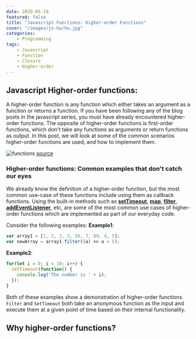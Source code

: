 ```yaml
---
date: 2020-05-19
featured: false
title: "Javascript Functions: Higher-order Functions"
cover: "/images/js-ho/ho.jpg"
categories: 
    - Programming
tags:
    - Javascript
    - Function
    - Closure
    - Higher-order
---
```


## Javascript Higher-order functions:

A higher-order function is any function which either takes an argument as a function or returns a function. If you have been following any of the blog posts in the javascript series, you must have already encountered higher-order functions. The opposite of higher-order functions is first-order functions, which don't take any functions as arguments or return functions as output. In this post, we will look at some of the common scenarios higher-order functions are used, and how to implement them.

![functions](/images/js-abc/functions.png)
[source](https://pixabay.com/photos/learn-mathematics-child-girl-2405206/)

### Higher-order functions: Common examples that don't catch our eyes

We already know the definition of a higher-order function, but the most common use-case of these functions include using them as callback functions. Using the built-in methods such as [**setTimeout**](https://www.w3schools.com/jsref/met_win_settimeout.asp), [**map**](https://developer.mozilla.org/en-US/docs/Web/JavaScript/Reference/Global_Objects/Map), [**filter**](https://developer.mozilla.org/en-US/docs/Web/JavaScript/Reference/Global_Objects/Array/filter), [**addEventListener**](https://developer.mozilla.org/en-US/docs/Web/API/EventTarget/addEventListener), etc, are some of the most common use cases of higher-order functions which are implemented as part of our everyday code.

Consider the following examples: 
**Example1**:
```javascript
var array1 = [1, 2, 3, 3, 56, 7, 89, 4, 5];
var newArray = array1.filter((a) => a > 5);
```
**Example2**: 
```javascript
for(let i = 0; i < 10; i++) {
  setTimeout(function() {
    console.log('The number is ' + i);
  });
}
```

Both of these examples show a demonstration of higher-order functions. `Filter` and `SetTimeout` both take an anonymous function as the input and execute them at a given point of time based on their internal functionality.

## Why higher-order functions?